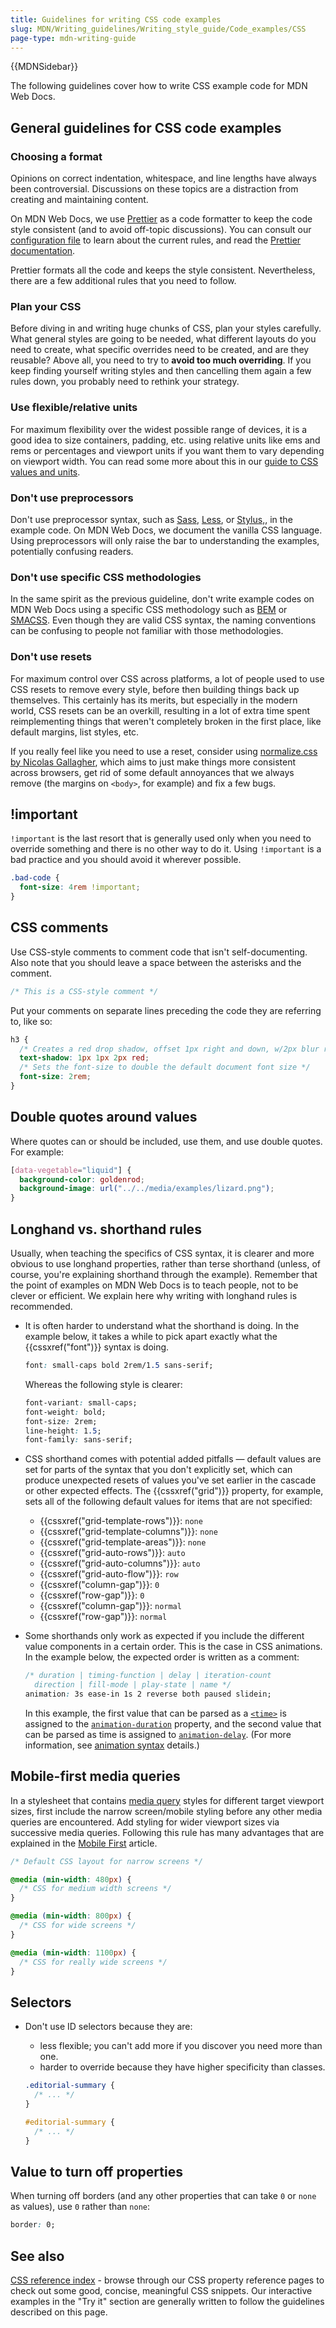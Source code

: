 ```yaml
---
title: Guidelines for writing CSS code examples
slug: MDN/Writing_guidelines/Writing_style_guide/Code_examples/CSS
page-type: mdn-writing-guide
---
```


{{MDNSidebar}}

The following guidelines cover how to write CSS example code for MDN Web Docs.

## General guidelines for CSS code examples

### Choosing a format

Opinions on correct indentation, whitespace, and line lengths have always been controversial. Discussions on these topics are a distraction from creating and maintaining content.

On MDN Web Docs, we use [Prettier](https://prettier.io/) as a code formatter to keep the code style consistent (and to avoid off-topic discussions). You can consult our [configuration file](https://github.com/mdn/content/blob/main/.prettierrc.json) to learn about the current rules, and read the [Prettier documentation](https://prettier.io/docs/en/index.html).

Prettier formats all the code and keeps the style consistent. Nevertheless, there are a few additional rules that you need to follow.

### Plan your CSS

Before diving in and writing huge chunks of CSS, plan your styles carefully. What general styles are going to be needed, what different layouts do you need to create, what specific overrides need to be created, and are they reusable? Above all, you need to try to **avoid too much overriding**. If you keep finding yourself writing styles and then cancelling them again a few rules down, you probably need to rethink your strategy.

### Use flexible/relative units

For maximum flexibility over the widest possible range of devices, it is a good idea to size containers, padding, etc. using relative units like ems and rems or percentages and viewport units if you want them to vary depending on viewport width. You can read some more about this in our [guide to CSS values and units](/en-US/docs/Learn/CSS/Building_blocks/Values_and_units#relative_length_units).

### Don't use preprocessors

Don't use preprocessor syntax, such as [Sass](https://sass-lang.com/), [Less](https://lesscss.org/), or [Stylus,](https://stylus-lang.com/), in the example code. On MDN Web Docs, we document the vanilla CSS language. Using preprocessors will only raise the bar to understanding the examples, potentially confusing readers.

### Don't use specific CSS methodologies

In the same spirit as the previous guideline, don't write example codes on MDN Web Docs using a specific CSS methodology such as [BEM](http://getbem.com/naming/) or [SMACSS](http://smacss.com/). Even though they are valid CSS syntax, the naming conventions can be confusing to people not familiar with those methodologies.

### Don't use resets

For maximum control over CSS across platforms, a lot of people used to use CSS resets to remove every style, before then building things back up themselves. This certainly has its merits, but especially in the modern world, CSS resets can be an overkill, resulting in a lot of extra time spent reimplementing things that weren't completely broken in the first place, like default margins, list styles, etc.

If you really feel like you need to use a reset, consider using [normalize.css by Nicolas Gallagher](https://necolas.github.io/normalize.css/), which aims to just make things more consistent across browsers, get rid of some default annoyances that we always remove (the margins on `<body>`, for example) and fix a few bugs.

## !important

`!important` is the last resort that is generally used only when you need to override something and there is no other way to do it. Using `!important` is a bad practice and you should avoid it wherever possible.

```css example-bad
.bad-code {
  font-size: 4rem !important;
}
```

## CSS comments

Use CSS-style comments to comment code that isn't self-documenting. Also note that you should leave a space between the asterisks and the comment.

```css example-good
/* This is a CSS-style comment */
```

Put your comments on separate lines preceding the code they are referring to, like so:

```css example-good
h3 {
  /* Creates a red drop shadow, offset 1px right and down, w/2px blur radius */
  text-shadow: 1px 1px 2px red;
  /* Sets the font-size to double the default document font size */
  font-size: 2rem;
}
```

## Double quotes around values

Where quotes can or should be included, use them, and use double quotes. For example:

```css example-good
[data-vegetable="liquid"] {
  background-color: goldenrod;
  background-image: url("../../media/examples/lizard.png");
}
```

## Longhand vs. shorthand rules

Usually, when teaching the specifics of CSS syntax, it is clearer and more obvious to use longhand properties, rather than terse shorthand (unless, of course, you're explaining shorthand through the example). Remember that the point of examples on MDN Web Docs is to teach people, not to be clever or efficient. We explain here why writing with longhand rules is recommended.

- It is often harder to understand what the shorthand is doing. In the example below, it takes a while to pick apart exactly what the {{cssxref("font")}} syntax is doing.

  ```css
  font: small-caps bold 2rem/1.5 sans-serif;
  ```

  Whereas the following style is clearer:

  ```css
  font-variant: small-caps;
  font-weight: bold;
  font-size: 2rem;
  line-height: 1.5;
  font-family: sans-serif;
  ```

- CSS shorthand comes with potential added pitfalls — default values are set for parts of the syntax that you don't explicitly set, which can produce unexpected resets of values you've set earlier in the cascade or other expected effects. The {{cssxref("grid")}} property, for example, sets all of the following default values for items that are not specified:

  - {{cssxref("grid-template-rows")}}: `none`
  - {{cssxref("grid-template-columns")}}: `none`
  - {{cssxref("grid-template-areas")}}: `none`
  - {{cssxref("grid-auto-rows")}}: `auto`
  - {{cssxref("grid-auto-columns")}}: `auto`
  - {{cssxref("grid-auto-flow")}}: `row`
  - {{cssxref("column-gap")}}: `0`
  - {{cssxref("row-gap")}}: `0`
  - {{cssxref("column-gap")}}: `normal`
  - {{cssxref("row-gap")}}: `normal`

- Some shorthands only work as expected if you include the different value components in a certain order. This is the case in CSS animations. In the example below, the expected order is written as a comment:

  ```css
  /* duration | timing-function | delay | iteration-count
    direction | fill-mode | play-state | name */
  animation: 3s ease-in 1s 2 reverse both paused slidein;
  ```

  In this example, the first value that can be parsed as a [`<time>`](/en-US/docs/Web/CSS/time) is assigned to the [`animation-duration`](/en-US/docs/Web/CSS/animation-duration) property, and the second value that can be parsed as time is assigned to [`animation-delay`](/en-US/docs/Web/CSS/animation-delay). (For more information, see [animation syntax](/en-US/docs/Web/CSS/animation#syntax) details.)

## Mobile-first media queries

In a stylesheet that contains [media query](/en-US/docs/Web/CSS/CSS_media_queries/Using_media_queries) styles for different target viewport sizes, first include the narrow screen/mobile styling before any other media queries are encountered. Add styling for wider viewport sizes via successive media queries. Following this rule has many advantages that are explained in the [Mobile First](/en-US/docs/Web/Progressive_web_apps/Responsive/Mobile_first) article.

```css example-good
/* Default CSS layout for narrow screens */

@media (min-width: 480px) {
  /* CSS for medium width screens */
}

@media (min-width: 800px) {
  /* CSS for wide screens */
}

@media (min-width: 1100px) {
  /* CSS for really wide screens */
}
```

## Selectors

- Don't use ID selectors because they are:

  - less flexible; you can't add more if you discover you need more than one.
  - harder to override because they have higher specificity than classes.

  ```css example-good
  .editorial-summary {
    /* ... */
  }
  ```

  ```css example-bad
  #editorial-summary {
    /* ... */
  }
  ```

## Value to turn off properties

When turning off borders (and any other properties that can take `0` or `none` as values), use `0` rather than `none`:

```css example-good
border: 0;
```

## See also

[CSS reference index](/en-US/docs/Web/CSS/Reference#index) - browse through our CSS property reference pages to check out some good, concise, meaningful CSS snippets. Our interactive examples in the "Try it" section are generally written to follow the guidelines described on this page.
